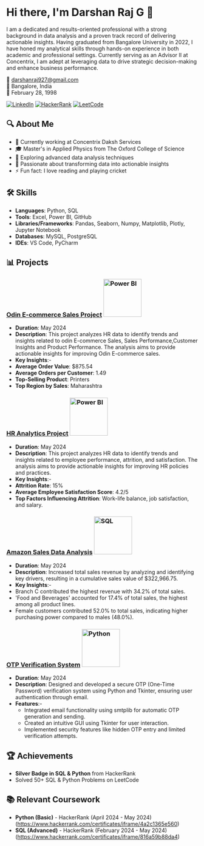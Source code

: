 # Hi there, I'm Darshan Raj G 👋

I am a dedicated and results-oriented professional with a strong background in data analysis and a proven track record of delivering actionable insights. Having graduated from Bangalore University in 2022, I have honed my analytical skills through hands-on experience in both academic and professional settings. Currently serving as an Advisor II at Concentrix, I am adept at leveraging data to drive strategic decision-making and enhance business performance.

📧 darshanraj927@gmail.com  
📍 Bangalore, India  
📅 February 28, 1998

[![LinkedIn](https://img.shields.io/badge/-LinkedIn-blue)](https://www.linkedin.com/in/darshang029)
[![HackerRank](https://img.shields.io/badge/-HackerRank-green)](https://www.hackerrank.com/profile/darshanraj927)
[![LeetCode](https://img.shields.io/badge/-LeetCode-pink)](https://leetcode.com/u/rajdarshan95/)

## 🔍 About Me
- 🔭 Currently working at Concentrix Daksh Services
- 🎓 Master's in Applied Physics from The Oxford College of Science
- 🌱 Exploring advanced data analysis techniques
- 💼 Passionate about transforming data into actionable insights
- ⚡ Fun fact: I love reading and playing cricket

## 🛠 Skills
- **Languages**: Python, SQL
- **Tools**: Excel, Power BI, GitHub
- **Libraries/Frameworks**: Pandas, Seaborn, Numpy, Matplotlib, Plotly, Jupyter Notebook
- **Databases**: MySQL, PostgreSQL
- **IDEs**: VS Code, PyCharm

## 📊 Projects

### [Odin E-commerce Sales Project](https://github.com/rajdarshan95/Odin-Ecom-Sales-Report) <img src="https://upload.wikimedia.org/wikipedia/commons/c/cf/New_Power_BI_Logo.svg" alt="Power BI" width="100"/>

- **Duration**: May 2024
- **Description**: This project analyzes HR data to identify trends and insights related to odin E-commerce Sales, Sales Performance,Customer Insights and Product Performance. The analysis aims to provide actionable insights for improving Odin E-commerce sales.
- **Key Insights**:-
- **Average Order Value**: $875.54
- **Average Orders per Customer**: 1.49
- **Top-Selling Product**: Printers
- **Top Region by Sales**: Maharashtra
  
### [HR Analytics Project](https://github.com/rajdarshan95/HR_Analytic_PowerBi) <img src="https://upload.wikimedia.org/wikipedia/commons/c/cf/New_Power_BI_Logo.svg" alt="Power BI" width="100"/>

- **Duration**: May 2024
- **Description**: This project analyzes HR data to identify trends and insights related to employee performance, attrition, and satisfaction. The analysis aims to provide actionable insights for improving HR policies and practices.
- **Key Insights**:-
- **Attrition Rate**: 15%
- **Average Employee Satisfaction Score**: 4.2/5
- **Top Factors Influencing Attrition**: Work-life balance, job satisfaction, and salary.

### [Amazon Sales Data Analysis](https://github.com/yourusername/amazon-sales-analysis) <img src="https://upload.wikimedia.org/wikipedia/commons/8/87/Sql_data_base_with_logo.png" alt="SQL" width="100"/>
  - **Duration**: May 2024
  - **Description**: Increased total sales revenue by analyzing and identifying key drivers, resulting in a cumulative sales value of $322,966.75.
  - **Key Insights**:-
  - Branch C contributed the highest revenue with 34.2% of total sales.
  - 'Food and Beverages' accounted for 17.4% of total sales, the highest among all product lines.
  - Female customers contributed 52.0% to total sales, indicating higher purchasing power compared to males (48.0%).

### [OTP Verification System](https://github.com/yourusername/otp-verification-system) <img src="https://www.python.org/static/community_logos/python-logo.png" alt="Python" width="100"/>
- **Duration**: May 2024
- **Description**: Designed and developed a secure OTP (One-Time Password) verification system using Python and Tkinter, ensuring user authentication through email.
- **Features**:-
  - Integrated email functionality using smtplib for automatic OTP generation and sending.
  - Created an intuitive GUI using Tkinter for user interaction.
  - Implemented security features like hidden OTP entry and limited verification attempts.

## 🏆 Achievements
- **Silver Badge in SQL & Python** from HackerRank
- Solved 50+ SQL & Python Problems on LeetCode

## 📚 Relevant Coursework
- **Python (Basic)** - HackerRank (April 2024 - May 2024)
  (https://www.hackerrank.com/certificates/iframe/4a2c1365e560)
- **SQL (Advanced)** - HackerRank (February 2024 - May 2024)
  (https://www.hackerrank.com/certificates/iframe/816a59b88da4)
